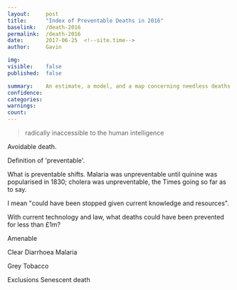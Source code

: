 ```yaml
---
layout:     post
title:      "Index of Preventable Deaths in 2016"
baselink:   /death-2016
permalink:  /death-2016
date:       2017-06-25  <!--site.time-->
author:     Gavin   

img:        
visible:	false
published:	false

summary:    An estimate, a model, and a map concerning needless deaths worldwide, last year. 
confidence:	
categories: 
warnings:	
count:		
---
```



> radically inaccessible to the human intelligence

Avoidable death.


Definition of 'preventable'.

What is preventable shifts. Malaria was unpreventable until quinine was popularised in 1830; cholera was unpreventable, the Times going so far as to say.

I mean "could have been stopped given current knowledge and resources".


With current technology and law, what deaths could have been prevented for less than £1m?

Amenable

Clear
	Diarrhoea
	Malaria

Grey
	Tobacco

Exclusions
	Senescent death
